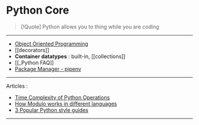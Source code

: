 # Python Core 

>[!Quote] Python allows you to thing while you are coding 

---
- [Object Oriented Programming](Notes/Technical-Notes/Python-Notes/Object%20Oriented%20Programming.md) 
- [[decorators]]
- **Container datatypes** : built-in, [[collections]]
- [[_Python FAQ]]
- [Package Manager - pipenv](Package%20Manager%20-%20pipenv.md)

---
Articles : 
- [Time Complexity of Python Operations](https://wiki.python.org/moin/TimeComplexity) 
- [How Modulo works in different languages](https://en.wikipedia.org/wiki/Modulo)
- [3 Popular Python style guides](https://blog.codacy.com/3-popular-python-style-guides)

---